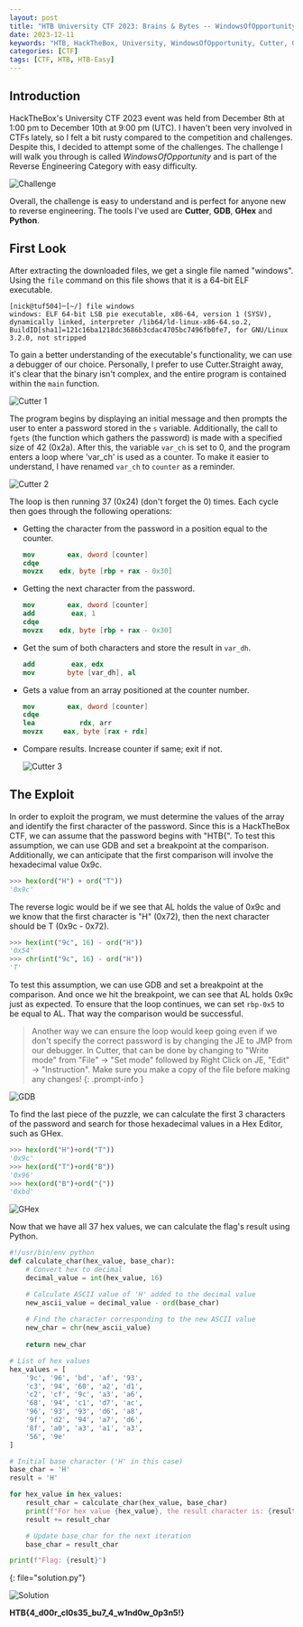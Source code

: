```yaml
---
layout: post
title: "HTB University CTF 2023: Brains & Bytes -- WindowsOfOpportunity"
date: 2023-12-11
keywords: "HTB, HackTheBox, University, WindowsOfOpportunity, Cutter, GDB, HEX, Reverse Engineering"
categories: [CTF]
tags: [CTF, HTB, HTB-Easy]
---
```

## Introduction

HackTheBox's University CTF 2023 event was held from December 8th at 1:00 pm to December 10th at 9:00 pm (UTC). I haven't been very involved in CTFs lately, so I felt a bit rusty compared to the competition and challenges. Despite this, I decided to attempt some of the challenges. The challenge I will walk you through is called _WindowsOfOpportunity_ and is part of the Reverse Engineering Category with easy difficulty.

![Challenge](blog/ctfs/htb_uni_23/1.png)

Overall, the challenge is easy to understand and is perfect for anyone new to reverse engineering. The tools I've used are **Cutter**, **GDB**, **GHex** and **Python**.

## First Look

After extracting the downloaded files, we get a single file named "windows". Using the `file` command on this file shows that it is a 64-bit ELF executable.

```shell
[nick@tuf504]─[~/] file windows
windows: ELF 64-bit LSB pie executable, x86-64, version 1 (SYSV), dynamically linked, interpreter /lib64/ld-linux-x86-64.so.2, BuildID[sha1]=121c16ba1218dc3686b3cdac4705bc7496fb0fe7, for GNU/Linux 3.2.0, not stripped
```

To gain a better understanding of the executable's functionality, we can use a debugger of our choice. Personally, I prefer to use Cutter.Straight away, it's clear that the binary isn't complex, and the entire program is contained within the `main` function.

![Cutter 1](blog/ctfs/htb_uni_23/2.png)

The program begins by displaying an initial message and then prompts the user to enter a password stored in the `s` variable. Additionally, the call to `fgets` (the function which gathers the password) is made with a specified size of 42 (0x2a). After this, the variable `var_ch` is set to 0, and the program enters a loop where 'var_ch' is used as a counter. To make it easier to understand, I have renamed `var_ch` to `counter` as a reminder.

![Cutter 2](blog/ctfs/htb_uni_23/3.png)

The loop is then running 37 (0x24) (don't forget the 0) times. Each cycle then goes through the following operations:

- Getting the character from the password in a position equal to the counter.
  
  ```nasm
  mov        eax, dword [counter]
  cdqe
  movzx    edx, byte [rbp + rax - 0x30]
  ```
  
- Getting the next character from the password.
  
  ```nasm
  mov        eax, dword [counter]
  add         eax, 1
  cdqe
  movzx    edx, byte [rbp + rax - 0x30]
  ```
  
- Get the sum of both characters and store the result in `var_dh`.
  
  ```nasm
  add         eax, edx
  mov        byte [var_dh], al
  ```
  
- Gets a value from an array positioned at the counter number.
  
  ```nasm
  mov        eax, dword [counter]
  cdqe
  lea           rdx, arr
  movzx     eax, byte [rax + rdx]
  ```
  
- Compare results. Increase counter if same; exit if not.
  
  ![Cutter 3](blog/ctfs/htb_uni_23/4.png)
  
## The Exploit

In order to exploit the program, we must determine the values of the array and identify the first character of the password. Since this is a HackTheBox CTF, we can assume that the password begins with "HTB{". To test this assumption, we can use GDB and set a breakpoint at the comparison. Additionally, we can anticipate that the first comparison will involve the hexadecimal value 0x9c.

```python
>>> hex(ord("H") + ord("T"))
'0x9c'
```

The reverse logic would be if we see that AL holds the value of 0x9c and we know that the first character is "H" (0x72), then the next character should be T (0x9c - 0x72).

```python
>>> hex(int("9c", 16) - ord("H"))
'0x54'
>>> chr(int("9c", 16) - ord("H"))
'T'
```

To test this assumption, we can use GDB and set a breakpoint at the comparison. And once we hit the breakpoint, we can see that AL holds 0x9c just as expected. To ensure that the loop continues, we can set `rbp-0x5` to be equal to AL. That way the comparison would be successful.

>Another way we can ensure the loop would keep going even if we don't specify the correct password is by changing the JE to JMP from our debugger. In Cutter, that can be done by changing to "Write mode" from "File" -> "Set mode" followed by Right Click on JE, "Edit" -> "Instruction". Make sure you make a copy of the file before making any changes!
{: .prompt-info }

![GDB](blog/ctfs/htb_uni_23/5.png)

To find the last piece of the puzzle, we can calculate the first 3 characters of the password and search for those hexadecimal values in a Hex Editor, such as GHex.

```python
>>> hex(ord("H")+ord("T"))
'0x9c'
>>> hex(ord("T")+ord("B"))
'0x96'
>>> hex(ord("B")+ord("{"))
'0xbd'
```

![GHex](blog/ctfs/htb_uni_23/6.png)

Now that we have all 37 hex values, we can calculate the flag's result using Python.

```python
#!/usr/bin/env python
def calculate_char(hex_value, base_char):
    # Convert hex to decimal
    decimal_value = int(hex_value, 16)

    # Calculate ASCII value of 'H' added to the decimal value
    new_ascii_value = decimal_value - ord(base_char)
    
    # Find the character corresponding to the new ASCII value
    new_char = chr(new_ascii_value)
    
    return new_char

# List of hex values
hex_values = [
	'9c', '96', 'bd', 'af', '93', 
	'c3', '94', '60', 'a2', 'd1',
	'c2', 'cf', '9c', 'a3', 'a6', 
	'68', '94', 'c1', 'd7', 'ac',
	'96', '93', '93', 'd6', 'a8',
	'9f', 'd2', '94', 'a7', 'd6',
	'8f', 'a0', 'a3', 'a1', 'a3', 
	'56', '9e'
]

# Initial base character ('H' in this case)
base_char = 'H'
result = 'H'

for hex_value in hex_values:
    result_char = calculate_char(hex_value, base_char)
    print(f"For hex value {hex_value}, the result character is: {result_char}")
    result += result_char

    # Update base_char for the next iteration
    base_char = result_char

print(f"Flag: {result}")
```
{: file="solution.py"}

![Solution](blog/ctfs/htb_uni_23/7.png)

**HTB{4_d00r_cl0s35_bu7_4_w1nd0w_0p3n5!}**